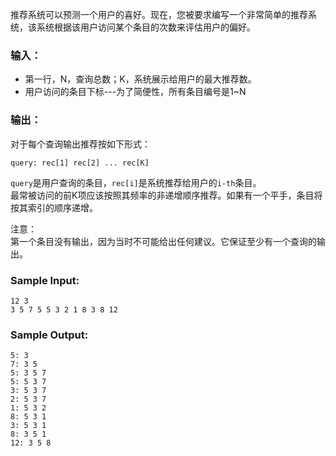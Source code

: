 推荐系统可以预测一个用户的喜好。现在，您被要求编写一个非常简单的推荐系统，该系统根据该用户访问某个条目的次数来评估用户的偏好。<br>

### 输入：
* 第一行，N，查询总数；K，系统展示给用户的最大推荐数。
* 用户访问的条目下标---为了简便性，所有条目编号是1~N

### 输出：
对于每个查询输出推荐按如下形式：
```
query: rec[1] rec[2] ... rec[K]
```
```query```是用户查询的条目，```rec[i]```是系统推荐给用户的```i-th```条目。<br>
最常被访问的前K项应该按照其频率的非递增顺序推荐。如果有一个平手，条目将按其索引的顺序递增。<br>

注意：<br>
第一个条目没有输出，因为当时不可能给出任何建议。它保证至少有一个查询的输出。<br>

### Sample Input:
```
12 3
3 5 7 5 5 3 2 1 8 3 8 12
```
### Sample Output:
```
5: 3
7: 3 5
5: 3 5 7
5: 5 3 7
3: 5 3 7
2: 5 3 7
1: 5 3 2
8: 5 3 1
3: 5 3 1
8: 3 5 1
12: 3 5 8
```

```cpp

```
